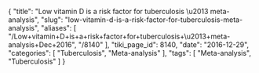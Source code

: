{
    "title": "Low vitamin D is a risk factor for tuberculosis \u2013 meta-analysis",
    "slug": "low-vitamin-d-is-a-risk-factor-for-tuberculosis-meta-analysis",
    "aliases": [
        "/Low+vitamin+D+is+a+risk+factor+for+tuberculosis+\u2013+meta-analysis+Dec+2016",
        "/8140"
    ],
    "tiki_page_id": 8140,
    "date": "2016-12-29",
    "categories": [
        "Tuberculosis",
        "Meta-analysis"
    ],
    "tags": [
        "Meta-analysis",
        "Tuberculosis"
    ]
}